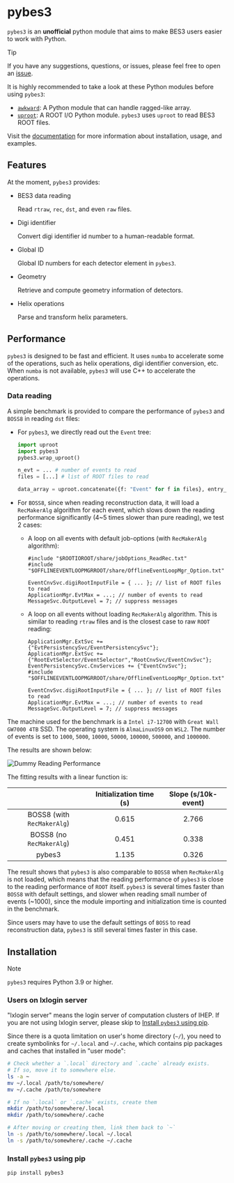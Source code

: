 # pybes3

`pybes3` is an **unofficial** python module that aims to make BES3 users easier to work with Python.

> [!TIP]
> If you have any suggestions, questions, or issues, please feel free to open an [issue](https://github.com/mrzimu/pybes3/issues/new/choose).

It is highly recommended to take a look at these Python modules before using `pybes3`:

- [`awkward`](https://awkward-array.org/doc/stable/index.html): A Python module that can handle ragged-like array.
- [`uproot`](https://uproot.readthedocs.io/en/stable/): A ROOT I/O Python module. `pybes3` uses `uproot` to read BES3 ROOT files.

Visit the [documentation](https://pybes3.readthedocs.io/en/stable/) for more information about installation, usage, and examples.

## Features

At the moment, `pybes3` provides:

- BES3 data reading

    Read `rtraw`, `rec`, `dst`, and even `raw` files.

- Digi identifier

    Convert digi identifier id number to a human-readable format.

- Global ID

    Global ID numbers for each detector element in `pybes3`.

- Geometry

    Retrieve and compute geometry information of detectors.

- Helix operations

    Parse and transform helix parameters.

## Performance

`pybes3` is designed to be fast and efficient. It uses `numba` to accelerate some of the operations, such as helix operations, digi identifier conversion, etc. When `numba` is not available, `pybes3` will use C++ to accelerate the operations.

### Data reading

A simple benchmark is provided to compare the performance of `pybes3` and `BOSS8` in reading `dst` files:

- For `pybes3`, we directly read out the `Event` tree:

    ```python
    import uproot
    import pybes3
    pybes3.wrap_uproot()

    n_evt = ... # number of events to read
    files = [...] # list of ROOT files to read

    data_array = uproot.concatenate({f: "Event" for f in files}, entry_stop=n_evt)
    ```

- For `BOSS8`, since when reading reconstruction data, it will load a `RecMakerAlg` algorithm for each event, which slows down the reading performance significantly (4~5 times slower than pure reading), we test 2 cases:

    - A loop on all events with default job-options (with `RecMakerAlg` algorithm):

        ```
        #include "$ROOTIOROOT/share/jobOptions_ReadRec.txt"
        #include "$OFFLINEEVENTLOOPMGRROOT/share/OfflineEventLoopMgr_Option.txt"

        EventCnvSvc.digiRootInputFile = { ... }; // list of ROOT files to read
        ApplicationMgr.EvtMax = ...; // number of events to read
        MessageSvc.OutputLevel = 7; // suppress messages
        ```

    - A loop on all events without loading `RecMakerAlg` algorithm. This is similar to reading `rtraw` files and is the closest case to raw `ROOT` reading:

        ```
        ApplicationMgr.ExtSvc += {"EvtPersistencySvc/EventPersistencySvc"};
        ApplicationMgr.ExtSvc +={"RootEvtSelector/EventSelector","RootCnvSvc/EventCnvSvc"};
        EventPersistencySvc.CnvServices += {"EventCnvSvc"};
        #include "$OFFLINEEVENTLOOPMGRROOT/share/OfflineEventLoopMgr_Option.txt"

        EventCnvSvc.digiRootInputFile = { ... }; // list of ROOT files to read
        ApplicationMgr.EvtMax = ...; // number of events to read
        MessageSvc.OutputLevel = 7; // suppress messages
        ```

The machine used for the benchmark is a `Intel i7-12700` with `Great Wall GW7000 4TB` SSD. The operating system is `AlmaLinuxOS9` on `WSL2`. The number of events is set to `1000`, `5000`, `10000`, `50000`, `100000`, `500000`, and `1000000`.

The results are shown below:

![Dummy Reading Performance](./docs/image/io-benchmarking.png)

The fitting results with a linear function is:

|                            | Initialization time (s) | Slope (s/10k-event) |
| :------------------------: | :---------------------: | :-----------------: |
| BOSS8 (with `RecMakerAlg`) | 0.615                   | 2.766               |
| BOSS8 (no `RecMakerAlg`)   | 0.451                   | 0.338               |
| pybes3                     | 1.135                   | 0.326               |

The result shows that `pybes3` is also comparable to `BOSS8` when `RecMakerAlg` is not loaded, which means that the reading performance of `pybes3` is close to the reading performance of `ROOT` itself. `pybes3` is several times faster than `BOSS8` with default settings, and slower when reading small number of events (~1000), since the module importing and initialization time is counted in the benchmark.

Since users may have to use the default settings of `BOSS` to read reconstruction data, `pybes3` is still several times faster in this case.

## Installation

> [!NOTE]
> `pybes3` requires Python 3.9 or higher.

### Users on lxlogin server

"lxlogin server" means the login server of computation clusters of IHEP. If you are not using lxlogin server, please skip to [Install `pybes3` using pip](#install-pybes3-using-pip).

Since there is a quota limitation on user's home directory (`~/`), you need to create symbolinks for `~/.local` and `~/.cache`, which contains pip packages and caches that installed in "user mode":

```bash
# Check whether a `.local` directory and `.cache` already exists.
# If so, move it to somewhere else.
ls -a ~
mv ~/.local /path/to/somewhere/
mv ~/.cache /path/to/somewhere

# If no `.local` or `.cache` exists, create them
mkdir /path/to/somewhere/.local
mkdir /path/to/somewhere/.cache

# After moving or creating them, link them back to `~`
ln -s /path/to/somewhere/.local ~/.local
ln -s /path/to/somewhere/.cache ~/.cache
```

### Install `pybes3` using pip

```bash
pip install pybes3
```
